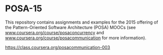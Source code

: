 POSA-15
=======

This repository contains assignments and examples for the 2015
offering of the Pattern-Oriented Software Architecture (POSA) MOOCs
(see www.coursera.org/course/posaconcurrency and
www.coursera.org/course/posacommunication for more information).

https://class.coursera.org/posacommunication-003
